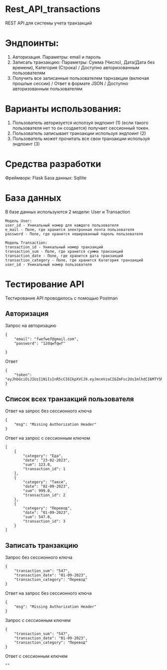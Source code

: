# Rest_API_transactions

REST API для системы учета транзакций

# Эндпоинты:
1) Авторизация. Параметры: email и пароль
2) Записать транзакцию: Параметры: Сумма (Число), Дата(Дата без времени), Категория (Строка) /  Доступно авторизованным пользователям
3) Получить все записанные пользователем тарнзакции (включая прошлые сессии) / Ответ в формате JSON / Доступно авторизованным пользователям

# Варианты использования:
1) Пользователь авторизуется исползуя эндпоинт (1) (если такого пользователя нет то он создается) получает сессионный токен.
2) Пользователь записывает транзакции используя эндпоинт (2)
3) Пользователь может прочитать все свои транзакции используя эндпоинт (3)

# Средства разработки
Фреймворк: Flask
База данных: Sqllite

# База данных
В базе данных используются 2 модели: User и Transaction
```
Модель User:
user_id - Уникальный номер для каждого пользователя
e_mail - Поле, где хранится электронная почта пользователя
password - Поле, где хранится хешированный пароль пользователя
```

```
Модель Transaction:
transaction_id - Уникальный номер транзакций 
transaction_sum - Поле, где хранится сумма транзакций
transaction_date - Поле, где хранится дата транзакций
transaction_category - Поле, где хранится Категория транзакций
user_id - Уникальный номер пользователя
```

# Тестирование API
Тестирование API проводилось с помощью Postman

## Авторизация
Запрос на авторизацию
```
{
    "email": "fwefwef@gmail.com",
    "password": "12dqwfqwf"

}
```
Ответ
```
{
    "token": "eyJhbGciOiJIUzI1NiIsInR5cCI6IkpXVCJ9.eyJmcmVzaCI6ZmFsc2UsImlhdCI6MTY5MzY0ODc3MywianRpIjoiZmIyY2MyMDQtYjEwMS00MDY2LTkyYTgtYmIxYWI1ODIwMDE2IiwidHlwZSI6ImFjY2VzcyIsInN1YiI6IjEiLCJuYmYiOjE2OTM2NDg3NzMsImV4cCI6MTY5NDI1MzU3M30.lKlQrRIQh41Mi190jLwX8k4jAtaxsh3J5zU3xqafz9E"
}
```
## Список всех транзакций пользователя
Ответ на запрос без сессионного ключа
```
{
    "msg": "Missing Authorization Header"
}
```
Ответ на запрос с сессионным ключом
```
[
    {
        "category": "Еда",
        "date": "23-02-2023",
        "sum": 123.0,
        "transaction_id": 1
    },
    {
        "category": "Такси",
        "date": "02-09-2023",
        "sum": 999.0,
        "transaction_id": 2
    },
    {
        "category": "Перевод",
        "date": "01-09-2023",
        "sum": 547.0,
        "transaction_id": 3
    }
]
```

## Записать транзакцию
Запрос без сессионного ключа
```
{
    "transaction_sum": "547",
    "transaction_date": "01-09-2023",
    "transaction_category": "Перевод"
}
```
Ответ на запрос без сессионного ключа
```
{
    "msg": "Missing Authorization Header"
}
```
Запрос с сессионным ключем
```
{
    "transaction_sum": "547",
    "transaction_date": "01-09-2023",
    "transaction_category": "Перевод"
}
```
Ответ с сессионным ключем
```
""
```


